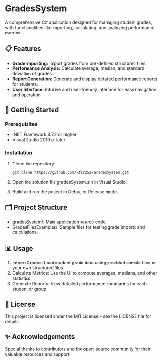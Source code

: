 # GradesSystem

A comprehensive C# application designed for managing student grades, with functionalities like importing, calculating, and analyzing performance metrics.

## 📋 Features
- **Grade Importing:** Import grades from pre-defined structured files.
- **Performance Analysis:** Calculate average, median, and standard deviation of grades.
- **Report Generation:** Generate and display detailed performance reports for students.
- **User Interface:** Intuitive and user-friendly interface for easy navigation and operation.

## 🚀 Getting Started

### Prerequisites
- .NET Framework 4.7.2 or higher
- Visual Studio 2019 or later

### Installation
1. Clone the repository:
   ```bash
   git clone https://github.com/kfir252/GradesSystem.git
2. Open the solution file gradesSystem.sln in Visual Studio.

3. Build and run the project in Debug or Release mode.

## 🗂️ Project Structure
- gradesSystem/: Main application source code.
- GradesFilesExamples/: Sample files for testing grade imports and calculations.

## 📊 Usage
1. Import Grades: Load student grade data using provided sample files or your own structured files.
2. Calculate Metrics: Use the UI to compute averages, medians, and other statistics.
3. Generate Reports: View detailed performance summaries for each student or group.

## 📄 License
This project is licensed under the MIT License - see the LICENSE file for details.

## ✨ Acknowledgements
Special thanks to contributors and the open-source community for their valuable resources and support.
